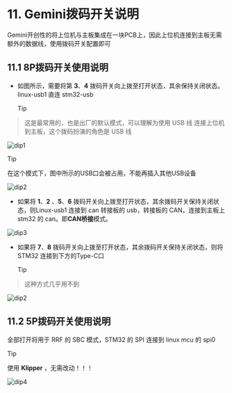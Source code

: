 # 11. Gemini拨码开关说明

Gemini开创性的将上位机与主板集成在一块PCB上，因此上位机连接到主板无需额外的数据线，使用拨码开关配置即可

## 11.1 8P拨码开关使用说明

* 如图所示，需要将第 **3**、**4**  拨码开关向上拨至打开状态，其余保持关闭状态。linux-usb1 直连 stm32-usb 

  > [!TIP]
> 这是最常用的，也是出厂的默认模式，可以理解为使用 USB 线 连接上位机到主板，这个拨码扮演的角色是 USB 线 

![dip1](../../images/boards/fly_gemini_v2/dip1.png)

> [!TIP]
> 在这个模式下，图中所示的USB口会被占用，不能再插入其他USB设备

![dip2](../../images/boards/fly_gemini_v3/dip2.png)

* 如果将 **1**、**2** 、**5**、**6**  拨码开关向上拨至打开状态，其余拨码开关保持关闭状态，则Linux-usb1 连接到 can 转接板的 usb，转接板的 CAN，连接到主板上 stm32 的 can。即**CAN桥接**模式。

![dip3](../../images/boards/fly_gemini_v2/dip3.png)

* 如果将 **7**、**8**  拨码开关向上拨至打开状态，其余拨码开关保持关闭状态，则将STM32 连接到下方的Type-C口

  > [!TIP]
> 这种方式几乎用不到

  ![dip2](../../images/boards/fly_gemini_v2/dip2.png)

## 11.2 5P拨码开关使用说明

全部打开将用于 RRF 的 SBC 模式，STM32 的 SPI 连接到 linux mcu 的 spi0

> [!TIP]
> 使用 **Klipper** ，无需改动！！！

![dip4](../../images/boards/fly_gemini_v2/dip4.png)